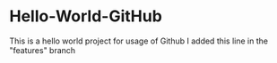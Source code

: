 # Hello-World-GitHub
This is a hello world project for usage of Github
I added this line in the "features" branch
